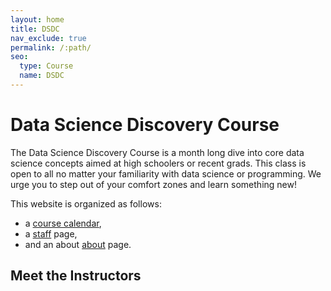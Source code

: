 ```yaml
---
layout: home
title: DSDC
nav_exclude: true
permalink: /:path/
seo:
  type: Course
  name: DSDC
---
```


# Data Science Discovery Course

The Data Science Discovery Course is a month long dive into core data science concepts aimed at high schoolers or recent grads. This class is open to all no matter your familiarity with data science or programming. We urge you to step out of your comfort zones and learn something new!

This website is organized as follows:

- a [course calendar](calendar.md),
- a [staff](staff.md) page,
- and an about [about](about.md) page.

## Meet the Instructors


